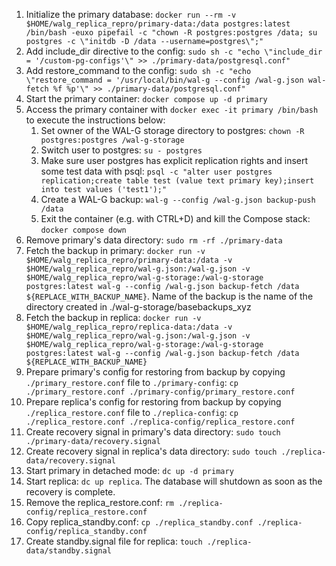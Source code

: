 1. Initialize the primary database: `docker run --rm -v $HOME/walg_replica_repro/primary-data:/data postgres:latest /bin/bash -euxo pipefail -c "chown -R postgres:postgres /data; su postgres -c \"initdb -D /data --username=postgres\";"`
1. Add include_dir directive to the config: `sudo sh -c "echo \"include_dir = '/custom-pg-configs'\" >> ./primary-data/postgresql.conf"`
1. Add restore_command to the config: `sudo sh -c "echo \"restore_command = '/usr/local/bin/wal-g --config /wal-g.json wal-fetch %f %p'\" >> ./primary-data/postgresql.conf"`
1. Start the primary container: `docker compose up -d primary`
1. Access the primary container with `docker exec -it primary /bin/bash` to execute the instructions below:
    1. Set owner of the WAL-G storage directory to postgres: `chown -R postgres:postgres /wal-g-storage`
    1. Switch user to postgres: `su - postgres`
    1. Make sure user postgres has explicit replication rights and insert some test data with psql: `psql -c "alter user postgres replication;create table test (value text primary key);insert into test values ('test1');"`
    1. Create a WAL-G backup: `wal-g --config /wal-g.json backup-push /data`
    1. Exit the container (e.g. with CTRL+D) and kill the Compose stack: `docker compose down`
1. Remove primary's data directory: `sudo rm -rf ./primary-data`
1. Fetch the backup in primary: `docker run -v $HOME/walg_replica_repro/primary-data:/data -v $HOME/walg_replica_repro/wal-g.json:/wal-g.json -v $HOME/walg_replica_repro/wal-g-storage:/wal-g-storage postgres:latest wal-g --config /wal-g.json backup-fetch /data ${REPLACE_WITH_BACKUP_NAME}`. Name of the backup is the name of the directory created in ./wal-g-storage/basebackups_xyz
1. Fetch the backup in replica: `docker run -v $HOME/walg_replica_repro/replica-data:/data -v $HOME/walg_replica_repro/wal-g.json:/wal-g.json -v $HOME/walg_replica_repro/wal-g-storage:/wal-g-storage postgres:latest wal-g --config /wal-g.json backup-fetch /data ${REPLACE_WITH_BACKUP_NAME}`
1. Prepare primary's config for restoring from backup by copying `./primary_restore.conf` file to `./primary-config`: `cp ./primary_restore.conf ./primary-config/primary_restore.conf`
1. Prepare replica's config for restoring from backup by copying `./replica_restore.conf` file to `./replica-config`: `cp ./replica_restore.conf ./replica-config/replica_restore.conf`
1. Create recovery signal in primary's data directory: `sudo touch ./primary-data/recovery.signal`
1. Create recovery signal in replica's data directory: `sudo touch ./replica-data/recovery.signal`
1. Start primary in detached mode: `dc up -d primary`
1. Start replica: `dc up replica`. The database will shutdown as soon as the recovery is complete.
1. Remove the replica_restore.conf: `rm ./replica-config/replica_restore.conf`
1. Copy replica_standby.conf: `cp ./replica_standby.conf ./replica-config/replica_standby.conf`
1. Create standby.signal file for replica: `touch ./replica-data/standby.signal`